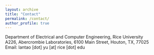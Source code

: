 ```yaml
---
layout: archive
title: "Contact"
permalink: /contact/
author_profile: true
---
```

Department of Electrical and Computer Engineering, Rice University<br>
A226, Abercrombie Laboratories, 6100 Main Street, Houton, TX, 77025<br>
Email: lantao [dot] yu [at] rice [dot] edu

